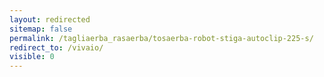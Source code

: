 ```yaml
---
layout: redirected
sitemap: false
permalink: /tagliaerba_rasaerba/tosaerba-robot-stiga-autoclip-225-s/
redirect_to: /vivaio/
visible: 0
---
```


